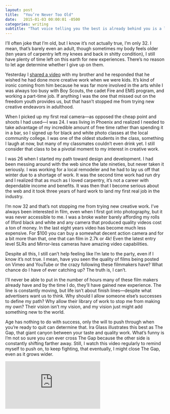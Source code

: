 ```yaml
---
layout: post
title:  "You’re Never Too Old"
date:   2015-01-03 00:00:01 -0500
categories: writing
subtitle: "That voice telling you the best is already behind you is a lying bastard"
---
```


I’ll often joke that I’m old, but I know it’s not actually true, I’m only 32. I mean, that’s barely even an adult, though sometimes my body feels older (ten years of carpentry left my knees and back in shitty condition), I still have plenty of time left on this earth for new experiences. There’s no reason to let age determine whether I give up on them.

Yesterday I [shared a video](https://vimeo.com/88165960) with my brother and he responded that he wished he had done more creative work when we were kids. It’s kind of ironic coming from him because he was far more involved in the arts while I was always too busy with Boy Scouts, the cadet Fire and EMS program, and working a part-time job. If anything I was the one that missed out on the freedom youth provides us, but that hasn’t stopped me from trying new creative endeavors in adulthood.

When I picked up my first real camera—as opposed the cheap point and shoots I had used—I was 24. I was living in Phoenix and realized I needed to take advantage of my incredible amount of free time rather than spending it in a bar, so I signed up for black and white photo classes at the local community college. I was one of the oldest students in the class, something I laugh at now, but many of my classmates couldn’t even drink yet. I still consider that class to be a pivotal moment to my interest in creative work.

I was 26 when I started my path toward design and development. I had been messing around with the web since the late nineties, but never taken it seriously. I was working for a local remodeler and he had to lay us off that winter due to a shortage of work. It was the second time work had run dry and I realized that as much as I loved carpentry, it’s not a career with dependable income and benefits. It was then that I become serious about the web and it took three years of hard work to land my first real job in the industry.

I’m now 32 and that’s not stopping me from trying new creative work. I’ve always been interested in film, even when I first got into photography, but it was never accessible to me. I was a broke waiter barely affording my rolls of Ilford black and white and any camera that produced quality videos cost a ton of money. In the last eight years video has become much less expensive. For $100 you can buy a somewhat decent action camera and for a bit more than that, one that can film in 2.7k or 4k! Even the latest entry level SLRs and Mirror-less cameras have amazing video capabilities.

Despite all this, I still can’t help feeling like I’m late to the party, even if I know it’s not true. I mean, have you seen the quality of films being posted on Vimeo and YouTube or the crazy following these filmmakers have? What chance do I have of ever catching up? The truth is, I can’t.

I’ll never be able to put in the number of hours many of these film makers already have and by the time I do, they’ll have gained new experience. The line is constantly moving, but life isn’t about finish lines—despite what advertisers want us to think. Why should I allow someone else’s successes to define my path? Why allow their library of work to stop me from making my own? Their vision isn’t my vision, and my vision just might add something new to the world.

Age has nothing to do with success, only the will to push through when you’re ready to quit can determine that. Ira Glass illustrates this best as The Gap, that giant canyon between your taste and quality work. What’s funny is I’m not so sure you can ever cross The Gap because the other side is constantly shifting farther away. Still, I watch this video regularly to remind myself to push on, to keep fighting, that eventually, I might close The Gap, even as it grows wider.



<div class="video-embed">
  <iframe class="video-embed__inner" src="https://player.vimeo.com/video/85040589" frameborder="0" allowfullscreen="true"></iframe>
</div>
